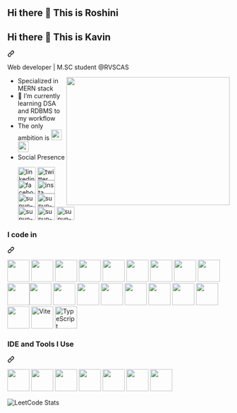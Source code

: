 <h2>Hi there 👋 This is Roshini</h2>



<article class="markdown-body entry-content container-lg f5" itemprop="text">
   <div class="markdown-heading" dir="auto"><h2 class="heading-element" dir="auto">Hi there 👋 This is Kavin</h2> 
    <a id="user-content-hi-there--its-me-hareesh" class="anchor" aria-label="Permalink: Hi there 👋 It's me Hareesh" href="#hi-there--its-me-hareesh">
      <svg class="octicon octicon-link" viewBox="0 0 16 16" version="1.1" width="16" height="16" aria-hidden="true">
        <path d="m7.775 3.275 1.25-1.25a3.5 3.5 0 1 1 4.95 4.95l-2.5 2.5a3.5 3.5 0 0 1-4.95 0 .751.751 0 0 1 .018-1.042.751.751 0 0 1 1.042-.018 1.998 1.998 0 0 0 2.83 0l2.5-2.5a2.002 2.002 0 0 0-2.83-2.83l-1.25 1.25a.751.751 0 0 1-1.042-.018.751.751 0 0 1-.018-1.042Zm-4.69 9.64a1.998 1.998 0 0 0 2.83 0l1.25-1.25a.751.751 0 0 1 1.042.018.751.751 0 0 1 .018 1.042l-1.25 1.25a3.5 3.5 0 1 1-4.95-4.95l2.5-2.5a3.5 3.5 0 0 1 4.95 0 .751.751 0 0 1-.018 1.042.751.751 0 0 1-1.042.018 1.998 1.998 0 0 0-2.83 0l-2.5 2.5a1.998 1.998 0 0 0 0 2.83Z"></path>
      </svg>
    </a>
  </div>
<p dir="auto">Web developer | M.SC student @RVSCAS

<a target="_blank" rel="noopener noreferrer nofollow" href="https://camo.githubusercontent.com/cdd56b556149c7fd4939be631072a4df05be1346f52592296737a390d8159c85/68747470733a2f2f692e70696e696d672e636f6d2f6f726967696e616c732f34372f66302f33342f34376630333432636563373262383030343633626630303365616331323537652e676966"><img align="right" width="370" height="290" src="https://camo.githubusercontent.com/cdd56b556149c7fd4939be631072a4df05be1346f52592296737a390d8159c85/68747470733a2f2f692e70696e696d672e636f6d2f6f726967696e616c732f34372f66302f33342f34376630333432636563373262383030343633626630303365616331323537652e676966" data-animated-image="" data-canonical-src="https://i.pinimg.com/originals/47/f0/34/47f0342cec72b800463bf003eac1257e.gif" style="max-width: 100%;"></a></p>
<ul dir="auto">
<li>Specialized in MERN stack</li>
<!--<li>🔭 Here's my <a href="https://hareesh.web.app/" rel="nofollow">portfolio</a></li> -->




<li>🌱 I’m currently learning DSA and RDBMS to my workflow</li>

<li>The only ambition is   
  <a href="https://www.zoho.com/" rel="nofollow">
  <img src="https://camo.githubusercontent.com/22208fe16f0ba1ba5e2f581db7355da182a1114a81c236c53d846d971e320394/68747470733a2f2f75706c6f61642e77696b696d656469612e6f72672f77696b6970656469612f636f6d6d6f6e732f612f61632f5a4f484f5f4e65772e706e67" height="24" data-canonical-src="https://upload.wikimedia.org/wikipedia/commons/a/ac/ZOHO_New.png" style="max-width: 100%;"></a> 
  <a href="https://catalyst.zoho.com/" rel="nofollow"><img height="24" width="24" src="https://camo.githubusercontent.com/b669bd8c299a625c9b3ae9e502566cc2654b2a3faa732b41ca374b07dbaef759/68747470733a2f2f7374617469632e7a6f686f63646e2e636f6d2f636174616c7973742d63646e2f696d672f77656c636f6d656c6f616465722d623661343035376463372e676966" data-animated-image="" data-canonical-src="https://static.zohocdn.com/catalyst-cdn/img/welcomeloader-b6a4057dc7.gif" style="max-width: 100%;"></a></li>

<li>Social Presence
<br>

  
  <a href="https://www.linkedin.com/in/kavin-prasath-342732333?utm_source=share&utm_campaign=share_via&utm_content=profile&utm_medium=android_app" rel="nofollow"><img align="center" src="https://raw.githubusercontent.com/rahuldkjain/github-profile-readme-generator/master/src/images/icons/Social/linked-in-alt.svg" alt="linkedin logo" height="30" width="40" style="max-width: 100%;"></a>
<a href="https://x.com/kavinprasa57983" rel="nofollow"><img align="center" src="https://raw.githubusercontent.com/rahuldkjain/github-profile-readme-generator/master/src/images/icons/Social/twitter.svg" alt="twitter logo" height="30" width="40" style="max-width: 100%;"></a>
<a href="https://fb.com/kmahalakshmi2004" rel="nofollow"><img align="center" src="https://raw.githubusercontent.com/rahuldkjain/github-profile-readme-generator/master/src/images/icons/Social/facebook.svg" alt="facebook logo" height="30" width="40" style="max-width: 100%;"></a>
<a href="https://instagram.com/kenrich_kavin" rel="nofollow"><img align="center" src="https://raw.githubusercontent.com/rahuldkjain/github-profile-readme-generator/master/src/images/icons/Social/instagram.svg" alt="insta logo" height="30" width="40" style="max-width: 100%;"></a>
<a href="https://stackoverflow.com/users/29632092/kavin" rel="nofollow"><img align="center" src="https://raw.githubusercontent.com/rahuldkjain/github-profile-readme-generator/master/src/images/icons/Social/stack-overflow.svg" alt="supun-nanayakkara" height="30" width="40" style="max-width: 100%;"></a>  <a href="https://www.youtube.com/" rel="nofollow"><img align="center" src="https://github.com/rahuldkjain/github-profile-readme-generator/blob/master/src/images/icons/Social/youtube.svg" alt="supun-nanayakkara" height="30" width="40" style="max-width: 100%;"></a>         <a href="https://leetcode.com/u/kavin-211/" rel="nofollow"><img align="center" src="https://github.com/rahuldkjain/github-profile-readme-generator/blob/master/src/images/icons/Social/leet-code.svg" alt="supun-nanayakkara" height="30" width="40" style="max-width: 100%;"></a>   <a href="https://leetcode.com/u/kavin-211/" rel="nofollow"><img align="center" src="https://github.com/rahuldkjain/github-profile-readme-generator/blob/master/src/images/icons/Social/hackerrank.svg" alt="supun-nanayakkara" height="30" width="40" style="max-width: 100%;"></a>       <a href="https://leetcode.com/u/kavin-211/" rel="nofollow"><img align="center" src="https://github.com/rahuldkjain/github-profile-readme-generator/blob/master/src/images/icons/Other/git.svg" alt="supun-nanayakkara" height="30" width="40" style="max-width: 100%;"></a> 


</li>
</ul>
<div class="markdown-heading" dir="auto"><h3 class="heading-element" dir="auto">I code in</h3><a id="user-content-i-code-in" class="anchor" aria-label="Permalink: I code in" href="#i-code-in"><svg class="octicon octicon-link" viewBox="0 0 16 16" version="1.1" width="16" height="16" aria-hidden="true"><path d="m7.775 3.275 1.25-1.25a3.5 3.5 0 1 1 4.95 4.95l-2.5 2.5a3.5 3.5 0 0 1-4.95 0 .751.751 0 0 1 .018-1.042.751.751 0 0 1 1.042-.018 1.998 1.998 0 0 0 2.83 0l2.5-2.5a2.002 2.002 0 0 0-2.83-2.83l-1.25 1.25a.751.751 0 0 1-1.042-.018.751.751 0 0 1-.018-1.042Zm-4.69 9.64a1.998 1.998 0 0 0 2.83 0l1.25-1.25a.751.751 0 0 1 1.042.018.751.751 0 0 1 .018 1.042l-1.25 1.25a3.5 3.5 0 1 1-4.95-4.95l2.5-2.5a3.5 3.5 0 0 1 4.95 0 .751.751 0 0 1-.018 1.042.751.751 0 0 1-1.042.018 1.998 1.998 0 0 0-2.83 0l-2.5 2.5a1.998 1.998 0 0 0 0 2.83Z"></path></svg></a></div>
<p dir="auto"><a target="_blank" rel="noopener noreferrer nofollow" href="https://camo.githubusercontent.com/4045f58fd000d13e93b7df07bd36e5949b13989ecc8718baf0e05e145901324a/68747470733a2f2f696d672e69636f6e73382e636f6d2f636f6c6f722f34382f3030303030302f707974686f6e2e706e67"><img height="50" width="50" src="https://camo.githubusercontent.com/4045f58fd000d13e93b7df07bd36e5949b13989ecc8718baf0e05e145901324a/68747470733a2f2f696d672e69636f6e73382e636f6d2f636f6c6f722f34382f3030303030302f707974686f6e2e706e67" data-canonical-src="https://img.icons8.com/color/48/000000/python.png" style="max-width: 100%;"></a> <a target="_blank" rel="noopener noreferrer nofollow" href="https://camo.githubusercontent.com/d35a1629940de977c889a8710227ca41e3068e9b4318f59994c9fa92fa37fd0c/68747470733a2f2f696d672e69636f6e73382e636f6d2f636f6c6f722f34382f3030303030302f632d70726f6772616d6d696e672e706e67"><img height="50" width="50" src="https://camo.githubusercontent.com/d35a1629940de977c889a8710227ca41e3068e9b4318f59994c9fa92fa37fd0c/68747470733a2f2f696d672e69636f6e73382e636f6d2f636f6c6f722f34382f3030303030302f632d70726f6772616d6d696e672e706e67" data-canonical-src="https://img.icons8.com/color/48/000000/c-programming.png" style="max-width: 100%;"></a> <a target="_blank" rel="noopener noreferrer nofollow" href="https://camo.githubusercontent.com/8ade2e47872ba45fd667c66f814d288f24ecf11e9538ced13ddb22f26e9d2a40/68747470733a2f2f696d672e69636f6e73382e636f6d2f636f6c6f722f34382f3030303030302f632d706c75732d706c75732d6c6f676f2e706e67"><img height="50" width="50" src="https://camo.githubusercontent.com/8ade2e47872ba45fd667c66f814d288f24ecf11e9538ced13ddb22f26e9d2a40/68747470733a2f2f696d672e69636f6e73382e636f6d2f636f6c6f722f34382f3030303030302f632d706c75732d706c75732d6c6f676f2e706e67" data-canonical-src="https://img.icons8.com/color/48/000000/c-plus-plus-logo.png" style="max-width: 100%;"></a> <a target="_blank" rel="noopener noreferrer nofollow" href="https://camo.githubusercontent.com/71024a0a83f8803c74e0b1bf6428c6d0dcf51a26f56808c503766030115c9700/68747470733a2f2f696d672e69636f6e73382e636f6d2f636f6c6f722f34382f3030303030302f6a6176612d636f666665652d6375702d6c6f676f2e706e67"><img height="50" width="50" src="https://camo.githubusercontent.com/71024a0a83f8803c74e0b1bf6428c6d0dcf51a26f56808c503766030115c9700/68747470733a2f2f696d672e69636f6e73382e636f6d2f636f6c6f722f34382f3030303030302f6a6176612d636f666665652d6375702d6c6f676f2e706e67" data-canonical-src="https://img.icons8.com/color/48/000000/java-coffee-cup-logo.png" style="max-width: 100%;"></a>    <a target="_blank" rel="noopener noreferrer nofollow" href="https://camo.githubusercontent.com/b123b7cd1937e4fc11267e562159764bb15946dd1d23a6ef08f3803ab49da1ba/68747470733a2f2f696d672e69636f6e73382e636f6d2f636f6c6f722f34382f3030303030302f68746d6c2d352e706e67"><img height="50" width="50" src="https://camo.githubusercontent.com/b123b7cd1937e4fc11267e562159764bb15946dd1d23a6ef08f3803ab49da1ba/68747470733a2f2f696d672e69636f6e73382e636f6d2f636f6c6f722f34382f3030303030302f68746d6c2d352e706e67" data-canonical-src="https://img.icons8.com/color/48/000000/html-5.png" style="max-width: 100%;"></a> <a target="_blank" rel="noopener noreferrer nofollow" href="https://camo.githubusercontent.com/aae5d91491e403b1f9d176ee05ee086627dc901536fb3691c389dfbf97ef9f04/68747470733a2f2f696d672e69636f6e73382e636f6d2f636f6c6f722f34382f3030303030302f637373332e706e67"><img height="50" width="50" src="https://camo.githubusercontent.com/aae5d91491e403b1f9d176ee05ee086627dc901536fb3691c389dfbf97ef9f04/68747470733a2f2f696d672e69636f6e73382e636f6d2f636f6c6f722f34382f3030303030302f637373332e706e67" data-canonical-src="https://img.icons8.com/color/48/000000/css3.png" style="max-width: 100%;"></a> <a target="_blank" rel="noopener noreferrer nofollow" href="https://camo.githubusercontent.com/516d5b862aa908cfce81ebfee4c9b1675bc33961480ea895e339a17a054f663b/68747470733a2f2f696d672e69636f6e73382e636f6d2f636f6c6f722f34382f3030303030302f736173732e706e67"><img height="50" width="50" src="https://camo.githubusercontent.com/516d5b862aa908cfce81ebfee4c9b1675bc33961480ea895e339a17a054f663b/68747470733a2f2f696d672e69636f6e73382e636f6d2f636f6c6f722f34382f3030303030302f736173732e706e67" data-canonical-src="https://img.icons8.com/color/48/000000/sass.png" style="max-width: 100%;"></a> <a target="_blank" rel="noopener noreferrer nofollow" href="https://camo.githubusercontent.com/6457b86fc8e582d6cc528a3fb75aefb2f33defddbc8b22beebac5f2802169ee3/68747470733a2f2f696d672e69636f6e73382e636f6d2f636f6c6f722f34382f3030303030302f626f6f7473747261702e706e67"><img height="50" width="50" src="https://camo.githubusercontent.com/6457b86fc8e582d6cc528a3fb75aefb2f33defddbc8b22beebac5f2802169ee3/68747470733a2f2f696d672e69636f6e73382e636f6d2f636f6c6f722f34382f3030303030302f626f6f7473747261702e706e67" data-canonical-src="https://img.icons8.com/color/48/000000/bootstrap.png" style="max-width: 100%;"></a>
<a target="_blank" rel="noopener noreferrer nofollow" href="https://camo.githubusercontent.com/00dd552ba8020fc50f92364518290fc16235a7f21a5b7ddbc0a6cb2131597356/68747470733a2f2f696d672e69636f6e73382e636f6d2f636f6c6f722f34382f3030303030302f6a6176617363726970742e706e67"><img height="50" width="50" src="https://camo.githubusercontent.com/00dd552ba8020fc50f92364518290fc16235a7f21a5b7ddbc0a6cb2131597356/68747470733a2f2f696d672e69636f6e73382e636f6d2f636f6c6f722f34382f3030303030302f6a6176617363726970742e706e67" data-canonical-src="https://img.icons8.com/color/48/000000/javascript.png" style="max-width: 100%;"></a><a target="_blank" rel="noopener noreferrer nofollow" href="https://camo.githubusercontent.com/6cd10f0e4b71d1afb3b4a6dd60e4ccc0c554b4df12cf30b6f3f0bcc3acb9cac4/68747470733a2f2f696d672e69636f6e73382e636f6d2f636f6c6f722f34382f3030303030302f74656e736f72666c6f772e706e67"><img height="50" width="50" src="https://camo.githubusercontent.com/6cd10f0e4b71d1afb3b4a6dd60e4ccc0c554b4df12cf30b6f3f0bcc3acb9cac4/68747470733a2f2f696d672e69636f6e73382e636f6d2f636f6c6f722f34382f3030303030302f74656e736f72666c6f772e706e67" data-canonical-src="https://img.icons8.com/color/48/000000/tensorflow.png" style="max-width: 100%;"></a><a target="_blank" rel="noopener noreferrer nofollow" href="https://camo.githubusercontent.com/0deb67aba387b9413d9cc74e9d46bcb465bd5d1ddbccaf714d75a1677cb651e5/68747470733a2f2f696d672e69636f6e73382e636f6d2f666c75656e742f34382f3030303030302f61726475696e6f2e706e67"><img height="50" width="50" src="https://camo.githubusercontent.com/0deb67aba387b9413d9cc74e9d46bcb465bd5d1ddbccaf714d75a1677cb651e5/68747470733a2f2f696d672e69636f6e73382e636f6d2f666c75656e742f34382f3030303030302f61726475696e6f2e706e67" data-canonical-src="https://img.icons8.com/fluent/48/000000/arduino.png" style="max-width: 100%;"></a> <a target="_blank" rel="noopener noreferrer nofollow" href="https://camo.githubusercontent.com/0a231a271e64d7b99093df977d12dfdd86db73d63eac0b1415b2620fe1f2726d/68747470733a2f2f696d672e69636f6e73382e636f6d2f636f6c6f722f34382f3030303030302f72656163742d6e61746976652e706e67"><img height="50" width="50" src="https://camo.githubusercontent.com/0a231a271e64d7b99093df977d12dfdd86db73d63eac0b1415b2620fe1f2726d/68747470733a2f2f696d672e69636f6e73382e636f6d2f636f6c6f722f34382f3030303030302f72656163742d6e61746976652e706e67" data-canonical-src="https://img.icons8.com/color/48/000000/react-native.png" style="max-width: 100%;"></a> <a target="_blank" rel="noopener noreferrer nofollow" href="https://camo.githubusercontent.com/f3f347a74386922ed06bc825a71d46f4f397884057c6316ca9ccda254f977eda/68747470733a2f2f696d672e69636f6e73382e636f6d2f636f6c6f722f34382f3030303030302f676f6f676c652d66697265626173652d636f6e736f6c652e706e67"><img height="50" width="50" src="https://camo.githubusercontent.com/f3f347a74386922ed06bc825a71d46f4f397884057c6316ca9ccda254f977eda/68747470733a2f2f696d672e69636f6e73382e636f6d2f636f6c6f722f34382f3030303030302f676f6f676c652d66697265626173652d636f6e736f6c652e706e67" data-canonical-src="https://img.icons8.com/color/48/000000/google-firebase-console.png" style="max-width: 100%;"></a> <a target="_blank" rel="noopener noreferrer nofollow" href="https://camo.githubusercontent.com/f905d223aaf7d318a2a34ab7a88bb5fadcc066e15b23be27e45c8cd06d4e8a74/68747470733a2f2f696d672e69636f6e73382e636f6d2f636f6c6f722f34382f3030303030302f6d7973716c2d6c6f676f2e706e67"><img height="50" width="50" src="https://camo.githubusercontent.com/f905d223aaf7d318a2a34ab7a88bb5fadcc066e15b23be27e45c8cd06d4e8a74/68747470733a2f2f696d672e69636f6e73382e636f6d2f636f6c6f722f34382f3030303030302f6d7973716c2d6c6f676f2e706e67" data-canonical-src="https://img.icons8.com/color/48/000000/mysql-logo.png" style="max-width: 100%;"></a> <a target="_blank" rel="noopener noreferrer nofollow" href="https://camo.githubusercontent.com/b010a2291f794256d711a8e237e9da2f03b54e97896ab6f1b79b3cfac0308399/68747470733a2f2f696d672e69636f6e73382e636f6d2f636f6c6f722f34382f3030303030302f6d6f6e676f64622e706e67"><img height="50" width="50" src="https://camo.githubusercontent.com/b010a2291f794256d711a8e237e9da2f03b54e97896ab6f1b79b3cfac0308399/68747470733a2f2f696d672e69636f6e73382e636f6d2f636f6c6f722f34382f3030303030302f6d6f6e676f64622e706e67" data-canonical-src="https://img.icons8.com/color/48/000000/mongodb.png" style="max-width: 100%;"></a> <a target="_blank" rel="noopener noreferrer nofollow" href="https://camo.githubusercontent.com/754d83c6db7b05918c64b485f537f7e07aaa255b0f967a44ff19ec616fbadf51/68747470733a2f2f696d672e69636f6e73382e636f6d2f636f6c6f722f34382f3030303030302f6e6f64656a732e706e67"><img height="50" width="50" src="https://camo.githubusercontent.com/754d83c6db7b05918c64b485f537f7e07aaa255b0f967a44ff19ec616fbadf51/68747470733a2f2f696d672e69636f6e73382e636f6d2f636f6c6f722f34382f3030303030302f6e6f64656a732e706e67" data-canonical-src="https://img.icons8.com/color/48/000000/nodejs.png" style="max-width: 100%;"></a> <a target="_blank" rel="noopener noreferrer nofollow" href="https://camo.githubusercontent.com/0b07bb276d80360c1bc978e050af5844ba6d0c41a73d6c27552a62ac468f58b0/68747470733a2f2f696d672e69636f6e73382e636f6d2f636f6c6f722f34382f3030303030302f737072696e672d6c6f676f2e706e67"><img height="50" width="50" src="https://camo.githubusercontent.com/0b07bb276d80360c1bc978e050af5844ba6d0c41a73d6c27552a62ac468f58b0/68747470733a2f2f696d672e69636f6e73382e636f6d2f636f6c6f722f34382f3030303030302f737072696e672d6c6f676f2e706e67" data-canonical-src="https://img.icons8.com/color/48/000000/spring-logo.png" style="max-width: 100%;"></a> <a target="_blank" rel="noopener noreferrer nofollow" href="https://camo.githubusercontent.com/eeb7be9daa4e36afcb994be5a74dacd304fdeaf4cb1bf0c4eec0c971c7bd68f9/68747470733a2f2f696d672e69636f6e73382e636f6d2f666c75656e63792f34382f3030303030302f68616e646c656261722d6d757374616368652e706e67"><img height="50" width="50" src="https://camo.githubusercontent.com/eeb7be9daa4e36afcb994be5a74dacd304fdeaf4cb1bf0c4eec0c971c7bd68f9/68747470733a2f2f696d672e69636f6e73382e636f6d2f666c75656e63792f34382f3030303030302f68616e646c656261722d6d757374616368652e706e67" data-canonical-src="https://img.icons8.com/fluency/48/000000/handlebar-mustache.png" style="max-width: 100%;"></a> <a target="_blank" rel="noopener noreferrer nofollow" href="https://camo.githubusercontent.com/8d58679757a9e52a1b0428593402fb7ed0805500f6cfb12e722ae37240e34c44/68747470733a2f2f696d672e69636f6e73382e636f6d2f636f6c6f722f34382f6e756c6c2f6772617068716c2e706e67"><img height="50" width="50" src="https://camo.githubusercontent.com/8d58679757a9e52a1b0428593402fb7ed0805500f6cfb12e722ae37240e34c44/68747470733a2f2f696d672e69636f6e73382e636f6d2f636f6c6f722f34382f6e756c6c2f6772617068716c2e706e67" data-canonical-src="https://img.icons8.com/color/48/null/graphql.png" style="max-width: 100%;"></a>   <img src="https://camo.githubusercontent.com/57d6a70530ac5af0fcdc62581bd847a442b3025906fe959a6f959437ee5d4d95/68747470733a2f2f736b696c6c69636f6e732e6465762f69636f6e733f693d76697465" alt="Vite" width="50" height="50" data-canonical-src="https://skillicons.dev/icons?i=vite" style="max-width: 100%;">                <img src="https://camo.githubusercontent.com/ea3a367c6ef785b5447cba5462d868ffed003c813a1c2e0d5aed924fc0a7fcda/68747470733a2f2f736b696c6c69636f6e732e6465762f69636f6e733f693d7473" alt="TypeScript" width="50" height="50" data-canonical-src="https://skillicons.dev/icons?i=ts" style="max-width: 100%;">


</p>


<div class="markdown-heading" dir="auto"><h3 class="heading-element" dir="auto">IDE and Tools I Use</h3><a id="user-content-ide-and-tools-i-use" class="anchor" aria-label="Permalink: IDE and Tools I Use" href="#ide-and-tools-i-use"><svg class="octicon octicon-link" viewBox="0 0 16 16" version="1.1" width="16" height="16" aria-hidden="true"><path d="m7.775 3.275 1.25-1.25a3.5 3.5 0 1 1 4.95 4.95l-2.5 2.5a3.5 3.5 0 0 1-4.95 0 .751.751 0 0 1 .018-1.042.751.751 0 0 1 1.042-.018 1.998 1.998 0 0 0 2.83 0l2.5-2.5a2.002 2.002 0 0 0-2.83-2.83l-1.25 1.25a.751.751 0 0 1-1.042-.018.751.751 0 0 1-.018-1.042Zm-4.69 9.64a1.998 1.998 0 0 0 2.83 0l1.25-1.25a.751.751 0 0 1 1.042.018.751.751 0 0 1 .018 1.042l-1.25 1.25a3.5 3.5 0 1 1-4.95-4.95l2.5-2.5a3.5 3.5 0 0 1 4.95 0 .751.751 0 0 1-.018 1.042.751.751 0 0 1-1.042.018 1.998 1.998 0 0 0-2.83 0l-2.5 2.5a1.998 1.998 0 0 0 0 2.83Z"></path></svg></a></div>
<p dir="auto">
  
  <a target="_blank" rel="noopener noreferrer nofollow" href="https://camo.githubusercontent.com/085e0cad3e1adcddae223443b9a768c93044cb2ca30fbd5767d0d42ae01893ec/68747470733a2f2f696d672e69636f6e73382e636f6d2f636f6c6f722f34382f3030303030302f76697375616c2d73747564696f2d636f64652d323031392e706e67"><img height="50" width="50" src="https://camo.githubusercontent.com/085e0cad3e1adcddae223443b9a768c93044cb2ca30fbd5767d0d42ae01893ec/68747470733a2f2f696d672e69636f6e73382e636f6d2f636f6c6f722f34382f3030303030302f76697375616c2d73747564696f2d636f64652d323031392e706e67" data-canonical-src="https://img.icons8.com/color/48/000000/visual-studio-code-2019.png" style="max-width: 100%;"></a>  <a target="_blank" rel="noopener noreferrer nofollow" href="https://camo.githubusercontent.com/aafba59e2911f62132e68dc77a07ecb3ee34c49c0ffdde83ad16456757386b71/68747470733a2f2f696d672e69636f6e73382e636f6d2f636f6c6f722f34382f3030303030302f7079636861726d2e706e67"><img height="50" width="50" src="https://camo.githubusercontent.com/aafba59e2911f62132e68dc77a07ecb3ee34c49c0ffdde83ad16456757386b71/68747470733a2f2f696d672e69636f6e73382e636f6d2f636f6c6f722f34382f3030303030302f7079636861726d2e706e67" data-canonical-src="https://img.icons8.com/color/48/000000/pycharm.png" style="max-width: 100%;"></a>   <a target="_blank" rel="noopener noreferrer nofollow" href="https://camo.githubusercontent.com/56506e24298f5a206b3c4e2e69a6cc54acd21aaa8fe4ebd399b5160addb5762e/68747470733a2f2f696d672e69636f6e73382e636f6d2f636f6c6f722f35302f3030303030302f6769742e706e67"><img height="50" width="50" src="https://camo.githubusercontent.com/56506e24298f5a206b3c4e2e69a6cc54acd21aaa8fe4ebd399b5160addb5762e/68747470733a2f2f696d672e69636f6e73382e636f6d2f636f6c6f722f35302f3030303030302f6769742e706e67" data-canonical-src="https://img.icons8.com/color/50/000000/git.png" style="max-width: 100%;"></a>     <a target="_blank" rel="noopener noreferrer nofollow" href="https://camo.githubusercontent.com/3f409ace03011300ce1e5997f78e2837a5f2515eade22fcace7a1a32f24e086e/68747470733a2f2f696d672e69636f6e73382e636f6d2f6f66666963656c2f3438302f6e756c6c2f6a6176612d65636c697073652e706e67"><img height="50" src="https://camo.githubusercontent.com/3f409ace03011300ce1e5997f78e2837a5f2515eade22fcace7a1a32f24e086e/68747470733a2f2f696d672e69636f6e73382e636f6d2f6f66666963656c2f3438302f6e756c6c2f6a6176612d65636c697073652e706e67" data-canonical-src="https://img.icons8.com/officel/480/null/java-eclipse.png" style="max-width: 100%;"></a>    <a target="_blank" rel="noopener noreferrer nofollow" href="https://camo.githubusercontent.com/d187c6d59599dc6e2974b7b5c030fae7ff34b1e1812041d05805fd099bc079b6/68747470733a2f2f696d672e69636f6e73382e636f6d2f636f6c6f722f34382f3030303030302f6669676d612d2d76312e706e67"><img height="50" width="50" src="https://camo.githubusercontent.com/d187c6d59599dc6e2974b7b5c030fae7ff34b1e1812041d05805fd099bc079b6/68747470733a2f2f696d672e69636f6e73382e636f6d2f636f6c6f722f34382f3030303030302f6669676d612d2d76312e706e67" data-canonical-src="https://img.icons8.com/color/48/000000/figma--v1.png" style="max-width: 100%;"></a>  <a target="_blank" rel="noopener noreferrer nofollow" href="https://camo.githubusercontent.com/a8049edfcaa0e0abbaa824eaed3cb205a09b428f892d51673ed02827cb2a6b7b/68747470733a2f2f696d672e736869656c64732e696f2f62616467652f4e65746c6966792d3030433742373f7374796c653d666f722d7468652d6261646765266c6f676f3d6e65746c696679266c6f676f436f6c6f723d7768697465"><img height="50" src="https://camo.githubusercontent.com/a8049edfcaa0e0abbaa824eaed3cb205a09b428f892d51673ed02827cb2a6b7b/68747470733a2f2f696d672e736869656c64732e696f2f62616467652f4e65746c6966792d3030433742373f7374796c653d666f722d7468652d6261646765266c6f676f3d6e65746c696679266c6f676f436f6c6f723d7768697465" data-canonical-src="https://img.shields.io/badge/Netlify-00C7B7?style=for-the-badge&amp;logo=netlify&amp;logoColor=white" style="max-width: 100%;"></a>   <a target="_blank" rel="noopener noreferrer nofollow" href="https://camo.githubusercontent.com/c2237a2a021c8ed21757086a534b3943e27bea4b94e9ff577c1dc570769b151b/68747470733a2f2f696d672e736869656c64732e696f2f62616467652f41646f626525323058442d4646363146363f7374796c653d666f722d7468652d6261646765266c6f676f3d41646f62652532305844266c6f676f436f6c6f723d7768697465"><img height="50" src="https://camo.githubusercontent.com/c2237a2a021c8ed21757086a534b3943e27bea4b94e9ff577c1dc570769b151b/68747470733a2f2f696d672e736869656c64732e696f2f62616467652f41646f626525323058442d4646363146363f7374796c653d666f722d7468652d6261646765266c6f676f3d41646f62652532305844266c6f676f436f6c6f723d7768697465" data-canonical-src="https://img.shields.io/badge/Adobe%20XD-FF61F6?style=for-the-badge&amp;logo=Adobe%20XD&amp;logoColor=white" style="max-width: 100%;"></a></p>      

  

![LeetCode Stats](https://leetcard.jacoblin.cool/kavin-211?theme=light&font=Basic&ext=heatmap)

























<!--

<div class="markdown-heading" dir="auto"><h3 class="heading-element" dir="auto">💻 Workspace Spec</h3><a id="user-content--workspace-spec" class="anchor" aria-label="Permalink: 💻 Workspace Spec" href="#-workspace-spec"><svg class="octicon octicon-link" viewBox="0 0 16 16" version="1.1" width="16" height="16" aria-hidden="true"><path d="m7.775 3.275 1.25-1.25a3.5 3.5 0 1 1 4.95 4.95l-2.5 2.5a3.5 3.5 0 0 1-4.95 0 .751.751 0 0 1 .018-1.042.751.751 0 0 1 1.042-.018 1.998 1.998 0 0 0 2.83 0l2.5-2.5a2.002 2.002 0 0 0-2.83-2.83l-1.25 1.25a.751.751 0 0 1-1.042-.018.751.751 0 0 1-.018-1.042Zm-4.69 9.64a1.998 1.998 0 0 0 2.83 0l1.25-1.25a.751.751 0 0 1 1.042.018.751.751 0 0 1 .018 1.042l-1.25 1.25a3.5 3.5 0 1 1-4.95-4.95l2.5-2.5a3.5 3.5 0 0 1 4.95 0 .751.751 0 0 1-.018 1.042.751.751 0 0 1-1.042.018 1.998 1.998 0 0 0-2.83 0l-2.5 2.5a1.998 1.998 0 0 0 0 2.83Z"></path></svg></a></div> 


<p dir="auto"><a target="_blank" rel="noopener noreferrer nofollow" href="https://camo.githubusercontent.com/1f565def31310a888b4c526258dbf8931c6f00c9c557908bbaefad3889d355fc/68747470733a2f2f696d672e736869656c64732e696f2f62616467652f4d6163626f6f6b2d50726f5f4d312d4544314332343f7374796c653d666f722d7468652d6261646765266c6f676f3d6170706c65266c6f676f436f6c6f723d7768697465"><img height="30" src="https://camo.githubusercontent.com/1f565def31310a888b4c526258dbf8931c6f00c9c557908bbaefad3889d355fc/68747470733a2f2f696d672e736869656c64732e696f2f62616467652f4d6163626f6f6b2d50726f5f4d312d4544314332343f7374796c653d666f722d7468652d6261646765266c6f676f3d6170706c65266c6f676f436f6c6f723d7768697465" data-canonical-src="https://img.shields.io/badge/Macbook-Pro_M1-ED1C24?style=for-the-badge&amp;logo=apple&amp;logoColor=white" style="max-width: 100%;"></a> <a target="_blank" rel="noopener noreferrer nofollow" href="https://camo.githubusercontent.com/849930f9a4faeb33aee31c0a4fdbf25b56c4011ddd3522a4f3e8941623527b17/68747470733a2f2f696d672e736869656c64732e696f2f62616467652f4e56494449412d475458313635302d3736423930303f7374796c653d666f722d7468652d6261646765266c6f676f3d6e7669646961266c6f676f436f6c6f723d7768697465"><img height="30" src="https://camo.githubusercontent.com/849930f9a4faeb33aee31c0a4fdbf25b56c4011ddd3522a4f3e8941623527b17/68747470733a2f2f696d672e736869656c64732e696f2f62616467652f4e56494449412d475458313635302d3736423930303f7374796c653d666f722d7468652d6261646765266c6f676f3d6e7669646961266c6f676f436f6c6f723d7768697465" data-canonical-src="https://img.shields.io/badge/NVIDIA-GTX1650-76B900?style=for-the-badge&amp;logo=nvidia&amp;logoColor=white" style="max-width: 100%;"></a>  <a target="_blank" rel="noopener noreferrer nofollow" href="https://camo.githubusercontent.com/a617e5f6ded165de98bef70c4ce943c17dac3902fcf956c1419243e4dff32504/68747470733a2f2f696d672e736869656c64732e696f2f62616467652f414d442d52797a656e5f355f34363030482d4544314332343f7374796c653d666f722d7468652d6261646765266c6f676f3d616d64266c6f676f436f6c6f723d7768697465"><img height="30" src="https://camo.githubusercontent.com/a617e5f6ded165de98bef70c4ce943c17dac3902fcf956c1419243e4dff32504/68747470733a2f2f696d672e736869656c64732e696f2f62616467652f414d442d52797a656e5f355f34363030482d4544314332343f7374796c653d666f722d7468652d6261646765266c6f676f3d616d64266c6f676f436f6c6f723d7768697465" data-canonical-src="https://img.shields.io/badge/AMD-Ryzen_5_4600H-ED1C24?style=for-the-badge&amp;logo=amd&amp;logoColor=white" style="max-width: 100%;"></a></p>
-->















<!--


![kavin-211's Stats](https://github-readme-stats.vercel.app/api?username=kavin-211&theme=react&show_icons=true&hide_border=true&count_private=true)



<themed-picture data-catalyst-inline="true"><picture>
  <source media="(prefers-color-scheme: dark)" srcset="https://raw.githubusercontent.com/platane/platane/output/github-contribution-grid-snake-dark.svg">
  <source media="(prefers-color-scheme: light)" srcset="https://raw.githubusercontent.com/platane/platane/output/github-contribution-grid-snake.svg">
  <img alt="github contribution grid snake animation" src="https://raw.githubusercontent.com/platane/platane/output/github-contribution-grid-snake.svg">
</picture></themed-picture>





















<!--

<p dir="auto"><a href="https://github.com/ashutosh00710/github-readme-activity-graph"><img src="https://camo.githubusercontent.com/8c8de4306009d0665a62d5daa73c6717beec4dfdd2d88db00a6d206e04d69f99/68747470733a2f2f6769746875622d726561646d652d61637469766974792d67726170682e76657263656c2e6170702f67726170683f757365726e616d653d686172656573682d722662675f636f6c6f723d30303030303026636f6c6f723d666666666666266c696e653d35316635363526706f696e743d66666666666626617265613d7472756526686964655f626f726465723d74727565" alt="Kavin's github activity graph" data-canonical-src="https://github-readme-activity-graph.vercel.app/graph?username=kavin-211&amp;bg_color=000000&amp;color=ffffff&amp;line=51f565&amp;point=ffffff&amp;area=true&amp;hide_border=true" style="max-width: 100%;"></a></p>

<p dir="auto"><a href="https://github.com/ashutosh00710/github-readme-activity-graph">
  
  <img src="[[https://camo.githubusercontent.com/8c8de4306009d0665a62d5daa73c6717beec4dfdd2d88db00a6d206e04d69f99/68747470733a2f2f6769746875622d726561646d652d61637469766974792d67726170682e76657263656c2e6170702f67726170683f757365726e616d653d686172656573682d722662675f636f6c6f723d30303030303026636f6c6f723d666666666666266c696e653d35316635363526706f696e743d66666666666626617265613d7472756526686964655f626f726465723d74727565](https://github-readme-activity-graph.vercel.app/graph?username=kavin-211&theme=react&border=black))" alt="Kavin's github activity graph](https://github-readme-activity-graph.vercel.app/graph?username=kavin-211&theme=react&border=black))" 
    data-canonical-src="[https://github-readme-activity-graph.vercel.app/graph?username=kavin-211&amp;bg_color=000000&amp;color=ffffff&amp;line=51f565&amp;point=ffffff&amp;area=true&amp;hide_border=true](https://github-readme-activity-graph.vercel.app/graph?username=kavin-211&theme=react&border=black))" style="max-width: 100%;">


</a></p>
-->

</article>
















<!--

# Kavin's GitHub Profile

---



## Languages & Tools

**Languages:**
[- ![HTML](https://img.shields.io/badge/HTML5-E34F26?style=for-the-badge&logo=html5&logoColor=white)](https://img.icons8.com/?size=160&id=YWDsCjL0c2qv&format=png)
- ![CSS](https://img.shields.io/badge/CSS3-1572B6?style=for-the-badge&logo=css3&logoColor=white)
- ![JavaScript](https://img.shields.io/badge/JavaScript-F7DF1E?style=for-the-badge&logo=javascript&logoColor=black)
- ![Python](https://img.shields.io/badge/Python-3776AB?style=for-the-badge&logo=python&logoColor=white)
- ![MySQL](https://img.shields.io/badge/MySQL-4479A1?style=for-the-badge&logo=mysql&logoColor=white)

**Tools:**
- ![MySQL Workbench](https://img.shields.io/badge/MySQL%20Workbench-4479A1?style=for-the-badge&logo=mysql&logoColor=white)
- ![Python IDLE](https://img.shields.io/badge/Python%20IDLE-3776AB?style=for-the-badge&logo=python&logoColor=white)
- ![VS Code](https://img.shields.io/badge/VS%20Code-007ACC?style=for-the-badge&logo=visual-studio-code&logoColor=white)
[- ![Git](https](https://skillicons.dev/icons?i=all)



![LeetCode Stats](https://leetcard.jacoblin.cool/kavin-211?theme=light&font=Cormorant&ext=activity)


**kavin-211/kavin-211** is a ✨ _special_ ✨ repository because its `README.md` (this file) appears on your GitHub profile.

Here are some ideas to get you started:

- 🔭 I’m currently working on ...
- 🌱 I’m currently learning ...
- 👯 I’m looking to collaborate on ...
- 🤔 I’m looking for help with ...
- 💬 Ask me about ...
- 📫 How to reach me: ...
- 😄 Pronouns: ...
- ⚡ Fun fact: ...
-->

